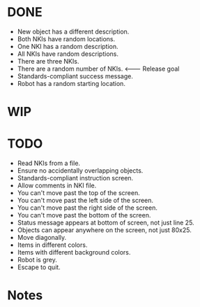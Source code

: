 # DONE

* New object has a different description.
* Both NKIs have random locations.
* One NKI has a random description.
* All NKIs have random descriptions.
* There are three NKIs.
* There are a random number of NKIs. &lt;--- Release goal
* Standards-compliant success message.
* Robot has a random starting location.

# WIP


# TODO

* Read NKIs from a file.
* Ensure no accidentally overlapping objects.
* Standards-compliant instruction screen.
* Allow comments in NKI file.
* You can't move past the top of the screen.
* You can't move past the left side of the screen.
* You can't move past the right side of the screen.
* You can't move past the bottom of the screen.
* Status message appears at bottom of screen, not just line 25.
* Objects can appear anywhere on the screen, not just 80x25.
* Move diagonally.
* Items in different colors.
* Items with different background colors.
* Robot is grey.
* Escape to quit.

# Notes

